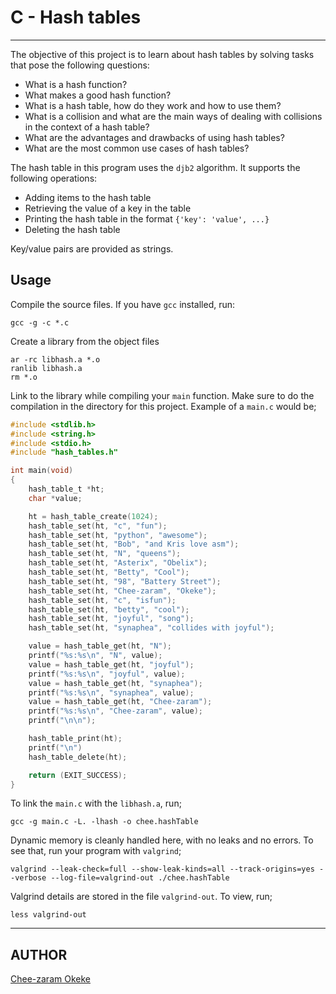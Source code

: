# C - Hash tables

---

The objective of this project is to learn about hash tables by solving tasks that
pose the following questions:

- What is a hash function?
- What makes a good hash function?
- What is a hash table, how do they work and how to use them?
- What is a collision and what are the main ways of dealing with collisions in
  the context of a hash table?
- What are the advantages and drawbacks of using hash tables?
- What are the most common use cases of hash tables?

The hash table in this program uses the `djb2` algorithm. It supports the following
operations:

- Adding items to the hash table
- Retrieving the value of a key in the table
- Printing the hash table in the format `{'key': 'value', ...}`
- Deleting the hash table

Key/value pairs are provided as strings.

## Usage

Compile the source files. If you have `gcc` installed, run:

```shell
gcc -g -c *.c
```

Create a library from the object files

```shell
ar -rc libhash.a *.o
ranlib libhash.a
rm *.o
```

Link to the library while compiling your `main` function. Make sure to do the compilation
in the directory for this project. Example of a `main.c` would be;

```c
#include <stdlib.h>
#include <string.h>
#include <stdio.h>
#include "hash_tables.h"

int main(void)
{
    hash_table_t *ht;
    char *value;

    ht = hash_table_create(1024);
    hash_table_set(ht, "c", "fun");
    hash_table_set(ht, "python", "awesome");
    hash_table_set(ht, "Bob", "and Kris love asm");
    hash_table_set(ht, "N", "queens");
    hash_table_set(ht, "Asterix", "Obelix");
    hash_table_set(ht, "Betty", "Cool");
    hash_table_set(ht, "98", "Battery Street");
    hash_table_set(ht, "Chee-zaram", "Okeke");
    hash_table_set(ht, "c", "isfun");
    hash_table_set(ht, "betty", "cool");
    hash_table_set(ht, "joyful", "song");
    hash_table_set(ht, "synaphea", "collides with joyful");

    value = hash_table_get(ht, "N");
    printf("%s:%s\n", "N", value);
    value = hash_table_get(ht, "joyful");
    printf("%s:%s\n", "joyful", value);
    value = hash_table_get(ht, "synaphea");
    printf("%s:%s\n", "synaphea", value);
    value = hash_table_get(ht, "Chee-zaram");
    printf("%s:%s\n", "Chee-zaram", value);
    printf("\n\n");

    hash_table_print(ht);
    printf("\n")
    hash_table_delete(ht);

    return (EXIT_SUCCESS);
}
```

To link the `main.c` with the `libhash.a`, run;

```shell
gcc -g main.c -L. -lhash -o chee.hashTable
```

Dynamic memory is cleanly handled here, with no leaks and no errors. To see that,
run your program with `valgrind`;

```shell
valgrind --leak-check=full --show-leak-kinds=all --track-origins=yes --verbose --log-file=valgrind-out ./chee.hashTable
```

Valgrind details are stored in the file `valgrind-out`. To view, run;

```shell
less valgrind-out
```

---

## AUTHOR

[Chee-zaram Okeke](https://github.com/chee-zaram)
